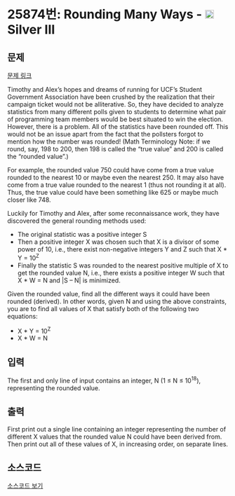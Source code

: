 # 25874번: Rounding Many Ways - <img src="https://static.solved.ac/tier_small/8.svg" style="height:20px" /> Silver III

<!-- performance -->

<!-- 문제 제출 후 깃허브에 푸시를 했을 때 제출한 코드의 성능이 입력될 공간입니다.-->

<!-- end -->

## 문제

[문제 링크](https://boj.kr/25874)


<p>Timothy and Alex’s hopes and dreams of running for UCF’s Student Government Association have been crushed by the realization that their campaign ticket would not be alliterative. So, they have decided to analyze statistics from many different polls given to students to determine what pair of programming team members would be best situated to win the election. However, there is a problem. All of the statistics have been rounded off. This would not be an issue apart from the fact that the pollsters forgot to mention how the number was rounded! (Math Terminology Note: if we round, say, 198 to 200, then 198 is called the “true value” and 200 is called the “rounded value”.)</p>

<p>For example, the rounded value 750 could have come from a true value rounded to the nearest 10 or maybe even the nearest 250. It may also have come from a true value rounded to the nearest 1 (thus not rounding it at all). Thus, the true value could have been something like 625 or maybe much closer like 748.</p>

<p>Luckily for Timothy and Alex, after some reconnaissance work, they have discovered the general rounding methods used:</p>

<ul>
<li>The original statistic was a positive integer S</li>
<li>Then a positive integer X was chosen such that X is a divisor of some power of 10, i.e., there exist non-negative integers Y and Z such that X * Y = 10<sup>Z</sup></li>
<li>Finally the statistic S was rounded to the nearest positive multiple of X to get the rounded value N, i.e., there exists a positive integer W such that X * W = N and |S – N| is minimized.</li>
</ul>

<p>Given the rounded value, find all the different ways it could have been rounded (derived). In other words, given N and using the above constraints, you are to find all values of X that satisfy both of the following two equations:</p>

<ul>
<li>X * Y = 10<sup>Z</sup></li>
<li>X * W = N</li>
</ul>



## 입력


<p>The first and only line of input contains an integer, N (1 ≤ N ≤ 10<sup>18</sup>), representing the rounded value.</p>



## 출력


<p>First print out a single line containing an integer representing the number of different X values that the rounded value N could have been derived from. Then print out all of these values of X, in increasing order, on separate lines.</p>



## 소스코드

[소스코드 보기](Rounding%20Many%20Ways.cpp)